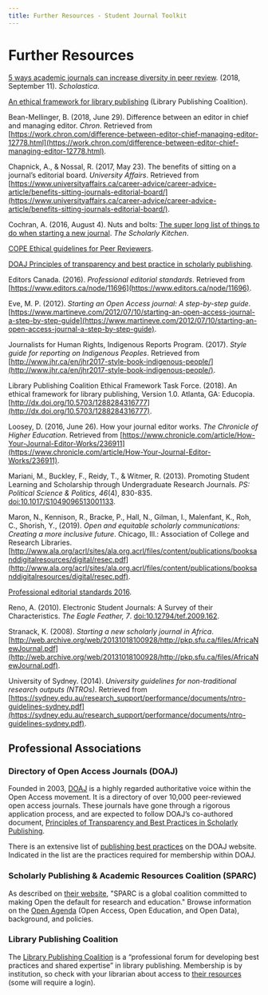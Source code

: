 ```yaml
---
title: Further Resources - Student Journal Toolkit
---
```


# Further Resources

[5 ways academic journals can increase diversity in peer review](https://blog.scholasticahq.com/post/ways-academic-journals-can-increase-diversity-peer-review/). (2018, September 11). *Scholastica*.

[An ethical framework for library publishing](https://librarypublishing.org/resources/ethical-framework/) (Library Publishing Coalition).

Bean-Mellinger, B. (2018, June 29). Difference between an editor in chief and managing editor. *Chron*. Retrieved from [https://work.chron.com/difference-between-editor-chief-managing-editor-12778.html](https://work.chron.com/difference-between-editor-chief-managing-editor-12778.html).

Chapnick, A., & Nossal, R. (2017, May 23). The benefits of sitting on a journal’s editorial board. *University Affairs*. Retrieved from [https://www.universityaffairs.ca/career-advice/career-advice-article/benefits-sitting-journals-editorial-board/](https://www.universityaffairs.ca/career-advice/career-advice-article/benefits-sitting-journals-editorial-board/).

Cochran, A. (2016, August 4). Nuts and bolts: [The super long list of things to do when starting a new journal](https://scholarlykitchen.sspnet.org/2016/08/04/nuts-and-bolts-the-super-long-list-of-things-to-do-when-starting-a-new-journal/). *The Scholarly Kitchen*.

[COPE Ethical guidelines for Peer Reviewers](https://publicationethics.org/files/u7140/Peer%20review%20guidelines.pdf).

[DOAJ Principles of transparency and best practice in scholarly publishing](https://doaj.org/bestpractice).

Editors Canada. (2016). *Professional editorial standards*. Retrieved from [https://www.editors.ca/node/11696](https://www.editors.ca/node/11696).

Eve, M. P. (2012). *Starting an Open Access journal: A step-by-step guide*. [https://www.martineve.com/2012/07/10/starting-an-open-access-journal-a-step-by-step-guide](https://www.martineve.com/2012/07/10/starting-an-open-access-journal-a-step-by-step-guide).

Journalists for Human Rights, Indigenous Reports Program. (2017). *Style guide for reporting on Indigenous Peoples*. Retrieved from [http://www.jhr.ca/en/jhr2017-style-book-indigenous-people/](http://www.jhr.ca/en/jhr2017-style-book-indigenous-people/).

Library Publishing Coalition Ethical Framework Task Force. (2018). An ethical framework for library publishing, Version 1.0. Atlanta, GA: Educopia. [http://dx.doi.org/10.5703/1288284316777](http://dx.doi.org/10.5703/1288284316777).

Loosey, D. (2016, June 26). How your journal editor works. *The Chronicle of Higher Education*. Retrieved from [https://www.chronicle.com/article/How-Your-Journal-Editor-Works/236911](https://www.chronicle.com/article/How-Your-Journal-Editor-Works/236911).

Mariani, M., Buckley, F., Reidy, T., & Witmer, R. (2013). Promoting Student Learning and Scholarship through Undergraduate Research Journals. *PS: Political Science & Politics, 46*(4), 830-835. [doi:10.1017/S1049096513001133](https://dx.doi.org/10.1017/S1049096513001133).

Maron, N., Kennison, R., Bracke, P., Hall, N., Gilman, I., Malenfant, K., Roh, C., Shorish, Y., (2019). *Open and equitable scholarly communications: Creating a more inclusive future*. Chicago, Ill.: Association of College and Research Libraries. [http://www.ala.org/acrl/sites/ala.org.acrl/files/content/publications/booksanddigitalresources/digital/resec.pdf](http://www.ala.org/acrl/sites/ala.org.acrl/files/content/publications/booksanddigitalresources/digital/resec.pdf).

[Professional editorial standards 2016](https://www.editors.ca/node/11696).

Reno, A. (2010). Electronic Student Journals: A Survey of their Characteristics. *The Eagle Feather, 7*. [doi:10.12794/tef.2009.162](https://dx.doi.org/10.12794/tef.2009.162).

Stranack, K. (2008). *Starting a new scholarly journal in Africa*. [http://web.archive.org/web/20131018100928/http://pkp.sfu.ca/files/AfricaNewJournal.pdf](http://web.archive.org/web/20131018100928/http://pkp.sfu.ca/files/AfricaNewJournal.pdf).

University of Sydney. (2014). *University guidelines for non-traditional research outputs (NTROs)*. Retrieved from [https://sydney.edu.au/research_support/performance/documents/ntro-guidelines-sydney.pdf](https://sydney.edu.au/research_support/performance/documents/ntro-guidelines-sydney.pdf).

## Professional Associations

### Directory of Open Access Journals (DOAJ)

Founded in 2003, [DOAJ](https://doaj.org/) is a highly regarded authoritative voice within the Open Access movement. It is a directory of over 10,000 peer-reviewed open access journals. These journals have gone through a rigorous application process, and are expected to follow DOAJ’s co-authored document, [Principles of Transparency and Best Practices in Scholarly Publishing](https://doaj.org/bestpractice).

There is an extensive list of [publishing best practices](https://doaj.org/publishers) on the DOAJ website. Indicated in the list are the practices required for membership within DOAJ.

### Scholarly Publishing & Academic Resources Coalition (SPARC)

As described on [their website](https://sparcopen.org/), "SPARC is a global coalition committed to making Open the default for research and education." Browse information on the [Open Agenda](https://sparcopen.org/why-open-matters/) (Open Access, Open Education, and Open Data), background, and policies.

### Library Publishing Coalition

The [Library Publishing Coalition](https://librarypublishing.org/) is a “professional forum for developing best practices and shared expertise” in library publishing. Membership is by institution, so check with your librarian about access to [their resources](https://librarypublishing.org/resources/) (some will require a login).

